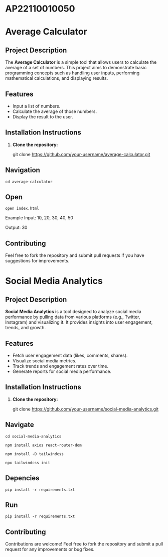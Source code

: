 # AP22110010050
# Average Calculator

## Project Description

The **Average Calculator** is a simple tool that allows users to calculate the average of a set of numbers. This project aims to demonstrate basic programming concepts such as handling user inputs, performing mathematical calculations, and displaying results.

## Features

- Input a list of numbers.
- Calculate the average of those numbers.
- Display the result to the user.


## Installation Instructions

1. **Clone the repository:**

    git clone https://github.com/your-username/average-calculator.git

## Navigation

    cd average-calculator

## Open

    open index.html

Example
Input: 10, 20, 30, 40, 50

Output: 30

## Contributing
Feel free to fork the repository and submit pull requests if you have suggestions for improvements.

# Social Media Analytics

## Project Description

**Social Media Analytics** is a tool designed to analyze social media performance by pulling data from various platforms (e.g., Twitter, Instagram) and visualizing it. It provides insights into user engagement, trends, and growth.

## Features

- Fetch user engagement data (likes, comments, shares).
- Visualize social media metrics.
- Track trends and engagement rates over time.
- Generate reports for social media performance.


## Installation Instructions

1. **Clone the repository:**


    git clone https://github.com/your-username/social-media-analytics.git

## Navigate

    cd social-media-analytics

    npm install axios react-router-dom

    npm install -D tailwindcss

    npx tailwindcss init


## Depencies

    pip install -r requirements.txt

## Run

    pip install -r requirements.txt

## Contributing
Contributions are welcome! Feel free to fork the repository and submit a pull request for any improvements or bug fixes.

